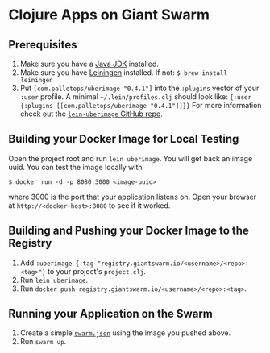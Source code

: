 # Clojure Apps on Giant Swarm

## Prerequisites 

1. Make sure you have a [Java JDK](http://www.oracle.com/technetwork/java/javase/downloads/index.html) installed.
2. Make sure you have [Leiningen](https://github.com/technomancy/leiningen) installed. If not:
`
$ brew install leiningen
`
3. Put `[com.palletops/uberimage "0.4.1"]` into the `:plugins` vector of your `:user` profile.
A minimal `~/.lein/profiles.clj` should look like:
`
{:user {:plugins [[com.palletops/uberimage "0.4.1"]]}}
`
For more information check out the [`lein-uberimage` GitHub repo](https://github.com/palletops/lein-uberimage).

## Building your Docker Image for Local Testing

Open the project root and run `lein uberimage`. You will get back an image uuid. You can test the image locally with

```nohighlight
$ docker run -d -p 8080:3000 <image-uuid>
```

where 3000 is the port that your application listens on. Open your browser at `http://<docker-host>:8080` to see if it worked.

## Building and Pushing your Docker Image to the Registry

1. Add `:uberimage {:tag "registry.giantswarm.io/<username>/<repo>:<tag>"}` to your project's `project.clj`.
2. Run `lein uberimage`.
3. Run `docker push registry.giantswarm.io/<username>/<repo>:<tag>`.

## Running your Application on the Swarm

1. Create a simple [`swarm.json`](giantswarm-clojure/swarm.json) using the image you pushed above. 
2. Run `swarm up`.